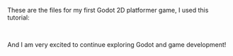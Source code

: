 <p>These are the files for my first Godot 2D platformer game, I used this tutorial:</p>
<href width="560" height="315" src="https://www.youtube.com/embed/LOhfqjmasi0?si=kY_lXGmUP9HAaV-f" title="YouTube video player" frameborder="0" allow="accelerometer; autoplay; clipboard-write; encrypted-media; gyroscope; picture-in-picture; web-share" referrerpolicy="strict-origin-when-cross-origin" allowfullscreen></href>
<br>
<p>And I am very excited to continue exploring Godot and game development!</p>
